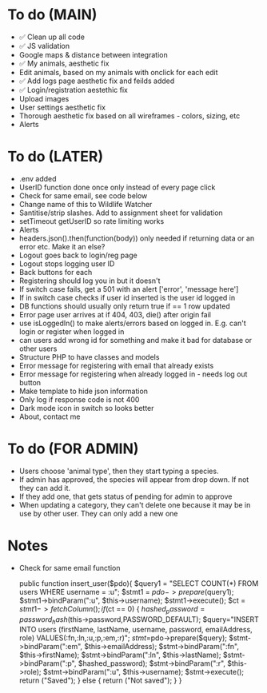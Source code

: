 # To do (MAIN)

- ✅ Clean up all code
- ✅ JS validation
- Google maps & distance between integration
- ✅ My animals, aesthetic fix
- Edit animals, based on my animals with onclick for each edit
- ✅ Add logs page aesthetic fix and feilds added
- ✅ Login/registration aestethic fix
- Upload images
- User settings aesthetic fix
- Thorough aesthetic fix based on all wireframes - colors, sizing, etc
- Alerts

# To do (LATER)

- .env added
- UserID function done once only instead of every page click
- Check for same email, see code below
- Change name of this to Wildlife Watcher
- Santitise/strip slashes. Add to assignment sheet for validation
- setTimeout getUserID so rate limiting works
- Alerts
- headers.json().then(function(body)) only needed if returning data or an error etc. Make it an else?
- Logout goes back to login/reg page
- Logout stops logging user ID
- Back buttons for each
- Registering should log you in but it doesn't
- If switch case fails, get a 501 with an alert ['error', 'message here']
- If in switch case checks if user id inserted is the user id logged in
- DB functions should usually only return true if == 1 row updated
- Error page user arrives at if 404, 403, die() after origin fail
- use isLoggedIn() to make alerts/errors based on logged in. E.g. can't login or register when logged in
- can users add wrong id for something and make it bad for database or other users
- Structure PHP to have classes and models
- Error message for registering with email that already exists
- Error message for registering when already logged in - needs log out button
- Make template to hide json information
- Only log if response code is not 400
- Dark mode icon in switch so looks better
- About, contact me

# To do (FOR ADMIN)

- Users choose 'animal type', then they start typing a species.
- If admin has approved, the species will appear from drop down. If not they can add it.
- If they add one, that gets status of pending for admin to approve
- When updating a category, they can't delete one because it may be in use by other user. They can only add a new one

# Notes

- Check for same email function

  public function insert_user($pdo){
        $query1 = "SELECT COUNT(*) FROM users WHERE username = :u";
        $stmt1 = $pdo->prepare($query1);
  $stmt1->bindParam(":u", $this->username);
        $stmt1->execute();
        $ct = $stmt1->fetchColumn();
        if ($ct == 0) {
  $hashed_password=password_hash($this->password,PASSWORD_DEFAULT);
  $query="INSERT INTO users (firstName, lastName, username, password, emailAddress, role) VALUES(:fn,:ln,:u,:p,:em,:r)";
            $stmt=$pdo->prepare($query);
  $stmt->bindParam(":em", $this->emailAddress);
  $stmt->bindParam(":fn", $this->firstName);
  $stmt->bindParam(":ln", $this->lastName);
  $stmt->bindParam(":p", $hashed_password);
  $stmt->bindParam(":r", $this->role);
  $stmt->bindParam(":u", $this->username);
  $stmt->execute();
  return ("Saved");
  } else {
  return ("Not saved");
  }
  }
